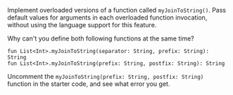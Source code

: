 

Implement overloaded versions of a function called `myJoinToString()`. Pass
default values for arguments in each overloaded function invocation, without
using the language support for this feature.

Why can't you define both following functions at the same time?

```text
fun List<Int>.myJoinToString(separator: String, prefix: String): String
fun List<Int>.myJoinToString(prefix: String, postfix: String): String
```

Uncomment the `myJoinToString(prefix: String, postfix: String)` function in
the starter code, and see what error you get.

